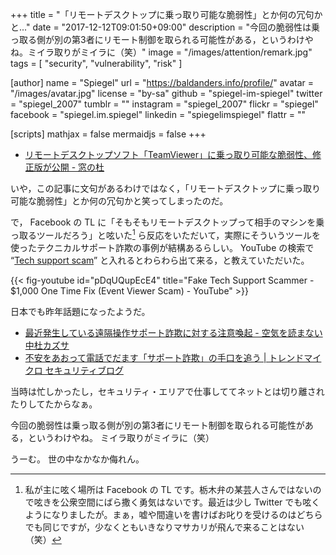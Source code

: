 +++
title = "「リモートデスクトップに乗っ取り可能な脆弱性」とか何の冗句かと..."
date =  "2017-12-12T09:01:50+09:00"
description = "今回の脆弱性は乗っ取る側が別の第3者にリモート制御を取られる可能性がある，というわけやね。ミイラ取りがミイラに（笑）"
image = "/images/attention/remark.jpg"
tags        = [ "security", "vulnerability", "risk" ]

[author]
  name      = "Spiegel"
  url       = "https://baldanders.info/profile/"
  avatar    = "/images/avatar.jpg"
  license   = "by-sa"
  github    = "spiegel-im-spiegel"
  twitter   = "spiegel_2007"
  tumblr    = ""
  instagram = "spiegel_2007"
  flickr    = "spiegel"
  facebook  = "spiegel.im.spiegel"
  linkedin  = "spiegelimspiegel"
  flattr    = ""

[scripts]
  mathjax = false
  mermaidjs = false
+++

- [リモートデスクトップソフト「TeamViewer」に乗っ取り可能な脆弱性、修正版が公開 - 窓の杜](https://forest.watch.impress.co.jp/docs/news/1096259.html)

いや，この記事に文句があるわけではなく，「リモートデスクトップに乗っ取り可能な脆弱性」とか何の冗句かと笑ってしまったのだ。

で， Facebook の TL に「そもそもリモートデスクトップって相手のマシンを乗っ取るツールだろう」と呟いた[^fb1] ら反応をいただいて，実際にそういうツールを使ったテクニカルサポート詐欺の事例が結構あるらしい。
YouTube の検索で “[Tech support scam](https://www.youtube.com/results?search_query=Tech+support+scam "Tech support scam - YouTube")” と入れるとわらわら出て来る，と教えていただいた。

[^fb1]: 私が主に呟く場所は Facebook の TL です。栃木弁の某芸人さんではないので呟きを公衆空間にばら撒く勇気はないです。最近は少し Twitter でも呟くようになりましたが。まぁ，嘘や間違いを書けばお叱りを受けるのはどちらでも同じですが，少なくともいきなりマサカリが飛んで来ることはない（笑）

{{< fig-youtube id="pDqUQupEcE4" title="Fake Tech Support Scammer - $1,000 One Time Fix (Event Viewer Scam) - YouTube" >}}

日本でも昨年話題になったようだ。

- [最近発生している遠隔操作サポート詐欺に対する注意喚起 - 空気を読まない中杜カズサ](http://nakamorikzs.net/entry/20160930/remotescam)
- [不安をあおって電話でだます「サポート詐欺」の手口を追う | トレンドマイクロ セキュリティブログ](http://blog.trendmicro.co.jp/archives/13970)

当時は忙しかったし，セキュリティ・エリアで仕事しててネットとは切り離されたりしてたからなぁ。

今回の脆弱性は乗っ取る側が別の第3者にリモート制御を取られる可能性がある，というわけやね。
ミイラ取りがミイラに（笑）

うーむ。
世の中なかなか侮れん。
